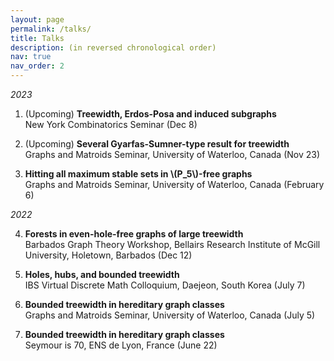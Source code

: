 ```yaml
---
layout: page
permalink: /talks/
title: Talks
description: (in reversed chronological order)
nav: true
nav_order: 2
---
```


_2023_


1. (Upcoming) **Treewidth, Erdos-Posa and induced subgraphs**\
   New York Combinatorics Seminar (Dec 8)

2. (Upcoming) **Several Gyarfas-Sumner-type result for treewidth**\
Graphs and Matroids Seminar, University of Waterloo, Canada (Nov 23)

3. **Hitting all maximum stable sets in \\(P\_5\\)-free graphs**\
Graphs and Matroids Seminar, University of Waterloo, Canada (February 6)

_2022_

4. **Forests in even-hole-free graphs of large treewidth**\
Barbados Graph Theory Workshop, Bellairs Research Institute of McGill University, Holetown, Barbados (Dec 12)


5. **Holes, hubs, and bounded treewidth**\
IBS Virtual Discrete Math Colloquium, Daejeon, South Korea (July 7)


6. **Bounded treewidth in hereditary graph classes**\
Graphs and Matroids Seminar, University of Waterloo, Canada (July 5)


7. **Bounded treewidth in hereditary graph classes**\
 Seymour is 70, ENS de Lyon, France (June 22)
